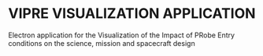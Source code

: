# VIPRE VISUALIZATION APPLICATION

Electron application for the Visualization of the Impact of PRobe Entry conditions on the science, mission and spacecraft design
